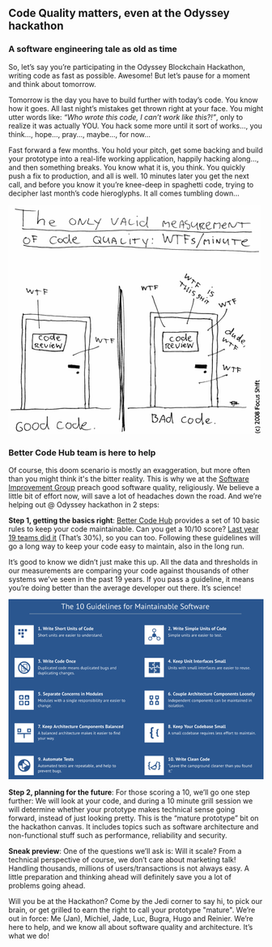 
## Code Quality matters, even at the Odyssey hackathon

### A software engineering tale as old as time
So, let’s say you’re participating in the Odyssey Blockchain Hackathon, writing code as fast as possible. Awesome! But let’s pause for a moment and think about tomorrow.

Tomorrow is the day you have to build further with today’s code. You know how it goes. All last night’s mistakes get thrown right at your face. You might utter words like: _“Who wrote this code, I can’t work like this?!”_, only to realize it was actually YOU. You hack some more until it sort of works..., you think..., hope..., pray..., maybe..., for now...

Fast forward a few months. You hold your pitch, get some backing and build your prototype into a real-life working application, happily hacking along…, and then something breaks. You know what it is, you think. You quickly push a fix to production, and all is well. 10 minutes later you get the next call, and before you know it you’re knee-deep in spaghetti code, trying to decipher last month’s code hieroglyphs. It all comes tumbling down…

![The only valid measurement of code quality](wtfsperminute.png)

### Better Code Hub team is here to help
Of course, this doom scenario is mostly an exaggeration, but more often than you might think it's the bitter reality. This is why we at the [Software Improvement Group](https://softwareimprovementgroup.com) preach good software quality, religiously. We believe a little bit of effort now, will save a lot of headaches down the road. And we’re helping out @ Odyssey hackathon in 2 steps:

__Step 1, getting the basics right__: [Better Code Hub](https://bettercodehub.com) provides a set of 10 basic rules to keep your code maintainable. Can you get a 10/10 score? [Last year 19 teams did it](https://hackernoon.com/writing-quality-code-under-time-pressure-62ebeb5f39c5) (That’s 30%), so you can too. Following these guidelines will go a long way to keep your code easy to maintain, also in the long run.

It’s good to know we didn’t just make this up. All the data and thresholds in our measurements are comparing your code against thousands of other systems we’ve seen in the past 19 years. If you pass a guideline, it means you’re doing better than the average developer out there. It’s science!

![10 Guidelines](10guidelines.png)

__Step 2, planning for the future__: For those scoring a 10, we’ll go one step further: We will look at your code, and during a 10 minute grill session we will determine whether your prototype makes technical sense going forward, instead of just looking pretty. This is the “mature prototype” bit on the hackathon canvas. It includes topics such as software architecture and non-functional stuff such as performance, reliability and security.

__Sneak preview__: One of the questions we’ll ask is: Will it scale? From a technical perspective of course, we don’t care about marketing talk! Handling thousands, millions of users/transactions is not always easy. A little preparation and thinking ahead will definitely save you a lot of problems going ahead.

Will you be at the Hackathon? Come by the Jedi corner to say hi, to pick our brain, or get grilled to earn the right to call your prototype "mature". We’re out in force: Me (Jan), Michiel, Jade, Luc, Bugra, Hugo and Reinier. We’re here to help, and we know all about software quality and architecture. It’s what we do!
